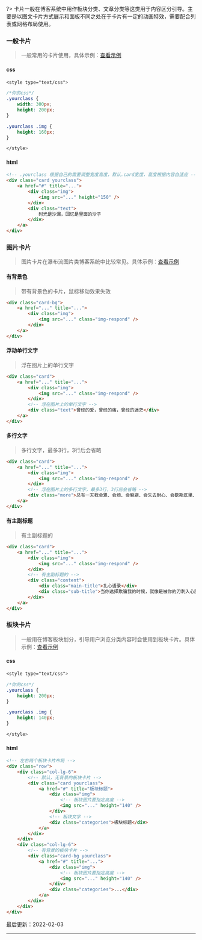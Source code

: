 ?> 卡片一般在博客系统中用作板块分类、文章分类等这类用于内容区分引导。主要是以图文卡片方式展示和面板不同之处在于卡片有一定的动画特效，需要配合列表或网格布局使用。

### 一般卡片

> 一般常用的卡片使用，具体示例：[查看示例](https://www.blogui.cn/design/view.html?pageurl=https://www.blogui.cn/examples/component-card-1.html)

<!-- tabs:start -->

#### **css**

```css
<style type="text/css">

/*你的css*/
.yourclass {
    width: 300px;
    height: 200px;
}

.yourclass .img {
    height: 160px;
}

</style>
```

#### **html**

```html
<!-- .yourclass 根据自己的需要调整宽度高度，默认.card宽度，高度根据内容自适应 -->
<div class="card yourclass">
    <a href="#" title="...">
        <div class="img">
            <img src="..." height="150" />
        </div>
        <div class="text">
            时光是沙漏，回忆是里面的沙子
        </div>
    </a>
</div>
```

<!-- tabs:end -->

### 图片卡片

> 图片卡片在瀑布流图片类博客系统中比较常见。具体示例：[查看示例](https://www.blogui.cn/design/view.html?pageurl=https://www.blogui.cn/examples/component-card-2.html)

<!-- tabs:start -->

#### **有背景色**

> 带有背景色的卡片，鼠标移动效果失效

```html
<div class="card-bg">
    <a href="..." title="...">
        <div class="img">
            <img src="..." class="img-respond" />
        </div>
    </a>
</div>
```

#### **浮动单行文字**

> 浮在图片上的单行文字

```html
<div class="card">
    <a href="..." title="...">
        <div class="img">
            <img src="..." class="img-respond" />
        </div>
        <!-- 浮在图片上的单行文字 -->
        <div class="text">曾经的爱，曾经的痛，曾经的迷茫</div>
    </a>
</div>
```

#### **多行文字**

> 多行文字，最多3行，3行后会省略

```html
<div class="card">
    <a href="..." title="...">
        <div class="img">
            <img src="..." class="img-respond" />
        </div>
        <!-- 浮在图片上的多行文字，最多3行，3行后会省略 -->
        <div class="more">总有一天我会累、会烦、会躲避、会失去耐心、会歇斯底里、会头也不回……最好别让我有这样一天，因为，谁都拉不回。</div>
    </a>
</div>
```

#### **有主副标题**

> 有主副标题的

```html
<div class="card">
    <a href="..." title="...">
        <div class="img">
            <img src="..." class="img-respond" />
        </div>
        <!-- 有主副标题的 -->
        <div class="content">
            <div class="main-title">扎心语录</div>
            <div class="sub-title">当你选择欺骗我的时候，就像是被你的刀刺入心脏一样；想要爱却又不敢爱，因为留下了阴影；想怨恨却又恨不了，因为还是牵肠挂肚。</div>
        </div>
    </a>
</div>
```

<!-- tabs:end -->

### 板块卡片

> 一般用在博客板块划分，引导用户浏览分类内容时会使用到板块卡片。具体示例：[查看示例](https://www.blogui.cn/design/view.html?pageurl=https://www.blogui.cn/examples/component-card-3.html)

<!-- tabs:start -->

#### **css**

```css
<style type="text/css">

/*你的css*/
.yourclass {
    height: 200px;
}

.yourclass .img {
    height: 140px;
}

</style>
```

#### **html**

```html
<!-- 左右两个板块卡片布局 -->
<div class="row">
    <div class="col-lg-6">
        <!-- 默认，无背景的板块卡片 -->
        <div class="card yourclass">
            <a href="#" title="板块标题">
                <div class="img">
                    <!-- 板块图片要指定高度 -->
                    <img src="..." height="140" />
                </div>
                <!-- 板块文字 -->
                <div class="categories">板块标题</div>
            </a>
        </div>
    </div>
    <div class="col-lg-6">
        <!-- 有背景的板块卡片 -->
        <div class="card-bg yourclass">
            <a href="#" title="...">
                <div class="img">
                    <!-- 板块图片要指定高度 -->
                    <img src="..." height="140" />
                </div>
                <div class="categories">...</div>
            </a>
        </div>
    </div>
</div>
```

<!-- tabs:end -->

最后更新：2022-02-03

---
